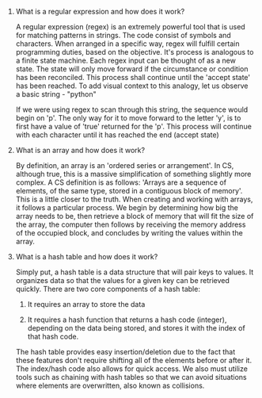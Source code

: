 1. What is a regular expression and how does it work?

   A regular expression (regex) is an extremely powerful tool that is used for matching patterns in strings. The code consist of symbols and characters. When arranged in a specific way, regex will fulfill certain programming duties, based on the objective. It's process is analogous to a finite state machine. Each regex input can be thought of as a new state. The state will only move forward if the circumstance or condition has been reconciled. This process shall continue until the 'accept state' has been reached. To add visual context to this analogy, let us observe a basic string - "python" 

   If we were using regex to scan through this string, the sequence would begin on 'p'. The only way for it to move forward to the letter 'y', is to first have a value of 'true' returned for the 'p'. This process will continue with each character until it has reached the end (accept state)

2. What is an array and how does it work?

   By definition, an array is an 'ordered series or arrangement'. In CS, although true, this is a massive simplification of something slightly more complex. A CS definition is as follows: 'Arrays are a sequence of elements, of the same type, stored in a contiguous block of memory'. This is a little closer to the truth. When creating and working with arrays, it follows a particular process. We begin by determining how big the array needs to be, then retrieve a block of memory that will fit the size of the array, the computer then follows by receiving the memory address of the occupied block, and concludes by writing the values within the array. 

3. What is a hash table and how does it work?
   
   Simply put, a hash table is a data structure that will pair keys to values. It organizes data so that the values for a given key can be retrieved quickly. There are two core components of a hash table: 

   1) It requires an array to store the data
   
   2) It requires a hash function that returns a hash code (integer), depending on the data being stored, and stores it with the index of that hash code.

   The hash table provides easy insertion/deletion due to the fact that these features don't require shifting all of the elements before or after it. The index/hash code also allows for quick access. We also must utilize tools such as chaining with hash tables so that we can avoid situations where elements are overwritten, also known as collisions. 
